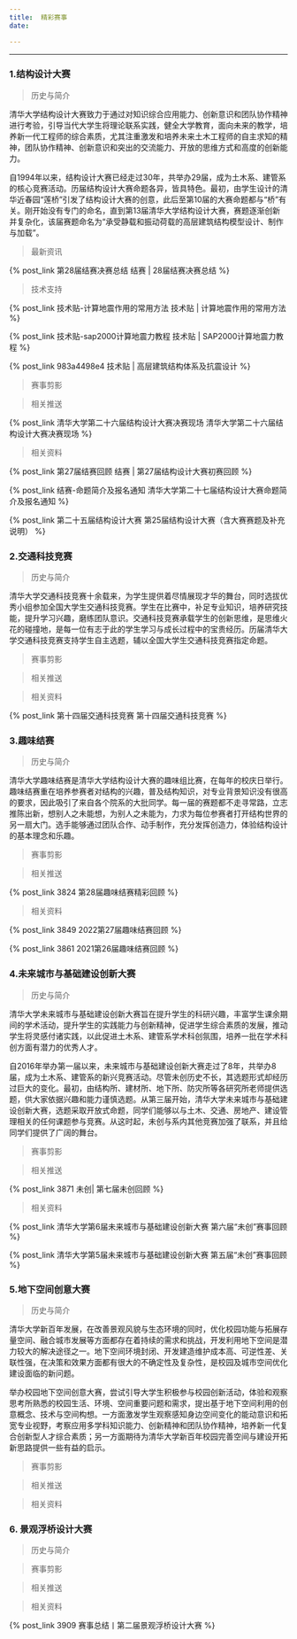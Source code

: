 ```yaml
---
title:	精彩赛事
date: 

---
```




------

### 1.结构设计大赛

> 历史与简介

清华大学结构设计大赛致力于通过对知识综合应用能力、创新意识和团队协作精神进行考验，引导当代大学生将理论联系实践，健全大学教育，面向未来的教学，培养新一代工程师的综合素质，尤其注重激发和培养未来土木工程师的自主求知的精神，团队协作精神、创新意识和突出的交流能力、开放的思维方式和高度的创新能力。

自1994年以来，结构设计大赛已经走过30年，共举办29届，成为土木系、建管系的核心竞赛活动。历届结构设计大赛命题各异，皆具特色。最初，由学生设计的清华近春园“莲桥”引发了结构设计大赛的创意，此后至第10届的大赛命题都与“桥”有关。刚开始没有专门的命名，直到第13届清华大学结构设计大赛，赛题逐渐创新并复杂化，该届赛题命名为“承受静载和振动荷载的高层建筑结构模型设计、制作与加载”。

> 最新资讯

{% post_link 第28届结赛决赛总结 结赛 | 28届结赛决赛总结 %}

> 技术支持

{% post_link 技术贴-计算地震作用的常用方法 技术贴 | 计算地震作用的常用方法 %}

{% post_link 技术贴-sap2000计算地震力教程 技术贴 | SAP2000计算地震力教程 %}

{% post_link 983a4498e4 技术贴 | 高层建筑结构体系及抗震设计 %}

> 赛事剪影

> 相关推送

{% post_link 清华大学第二十六届结构设计大赛决赛现场 清华大学第二十六届结构设计大赛决赛现场 %}

> 相关资料

{% post_link 第27届结赛回顾 结赛 | 第27届结构设计大赛初赛回顾 %}

{% post_link 结赛-命题简介及报名通知 清华大学第二十七届结构设计大赛命题简介及报名通知 %}

{% post_link 第二十五届结构设计大赛 第25届结构设计大赛（含大赛赛题及补充说明） %}

### 2.交通科技竞赛

> 历史与简介

清华大学交通科技竞赛十余载来，为学生提供着尽情展现才华的舞台，同时选拔优秀小组参加全国大学生交通科技竞赛。学生在比赛中，补足专业知识，培养研究技能，提升学习兴趣，磨练团队意识。交通科技竞赛承载学生的创新思维，是思维火花的碰撞地，是每一位有志于此的学生学习与成长过程中的宝贵经历。历届清华大学交通科技竞赛支持学生自主选题，辅以全国大学生交通科技竞赛指定命题。

> 赛事剪影

> 相关推送

> 相关资料

{% post_link 第十四届交通科技竞赛 第十四届交通科技竞赛 %}

### 3.趣味结赛

> 历史与简介

清华大学趣味结赛是清华大学结构设计大赛的趣味组比赛，在每年的校庆日举行。趣味结赛重在培养参赛者对结构的兴趣，普及结构知识，对专业背景知识没有很高的要求，因此吸引了来自各个院系的大批同学。每一届的赛题都不走寻常路，立志推陈出新，想别人之未能想，为别人之未能为，力求为每位参赛者打开结构世界的另一扇大门。选手能够通过团队合作、动手制作，充分发挥创造力，体验结构设计的基本理念和乐趣。

> 赛事剪影

> 相关推送

{% post_link 3824 第28届趣味结赛精彩回顾 %}

> 相关资料

{% post_link 3849 2022第27届趣味结赛回顾 %}

{% post_link 3861 2021第26届趣味结赛回顾 %}


### 4.未来城市与基础建设创新大赛

> 历史与简介

清华大学未来城市与基础建设创新大赛旨在提升学生的科研兴趣，丰富学生课余期间的学术活动，提升学生的实践能力与创新精神，促进学生综合素质的发展，推动学生将灵感付诸实践，以此促进土木系、建管系学术科创氛围，培养一批在学术科创方面有潜力的优秀人才。

自2016年举办第一届以来，未来城市与基础建设创新大赛走过了8年，共举办8届，成为土木系、建管系的新兴竞赛活动。尽管未创历史不长，其选题形式却经历过巨大的变化。最初，由结构所、建材所、地下所、防灾所等各研究所老师提供选题，供大家依据兴趣和能力谨慎选题。从第三届开始，清华大学未来城市与基础建设创新大赛，选题采取开放式命题，同学们能够以与土木、交通、房地产、建设管理相关的任何课题参与竞赛。从这时起，未创与系内其他竞赛加强了联系，并且给同学们提供了广阔的舞台。

> 赛事剪影

> 相关推送

{% post_link 3871 未创| 第七届未创回顾 %}


> 相关资料

{% post_link 清华大学第6届未来城市与基础建设创新大赛 第六届“未创”赛事回顾 %}

{% post_link 清华大学第5届未来城市与基础建设创新大赛 第五届“未创”赛事回顾 %}

### 5.地下空间创意大赛

> 历史与简介

清华大学新百年发展，在改善景观风貌与生态环境的同时，优化校园功能与拓展存量空间、融合城市发展等方面都存在着持续的需求和挑战，开发利用地下空间是潜力较大的解决途径之一。地下空间环境封闭、开发建造维护成本高、可逆性差、关联性强，在决策和效果方面都有很大的不确定性及复杂性，是校园及城市空间优化建设面临的新问题。

举办校园地下空间创意大赛，尝试引导大学生积极参与校园创新活动，体验和观察思考所熟悉的校园生活、环境、空间重要问题和需求，提出基于地下空间利用的创意概念、技术与空间构想。一方面激发学生观察感知身边空间变化的能动意识和拓宽专业视野，考察应用多学科知识能力、创新精神和团队协作精神，培养新一代复合创新型人才综合素质；另一方面期待为清华大学新百年校园完善空间与建设开拓新思路提供一些有益的启示。

> 赛事剪影

> 相关推送

> 相关资料

### 6. 景观浮桥设计大赛

> 历史与简介

> 赛事剪影

> 相关推送

> 相关资料

{% post_link 3909 赛事总结丨第二届景观浮桥设计大赛 %}
   
